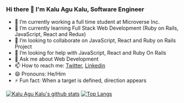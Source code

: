 ### Hi there 👋 I'm Kalu Agu Kalu, Software Engineer

<!--
**Godswilly/Godswilly** is a ✨ _special_ ✨ repository because its `README.md` (this file) appears on your GitHub profile.
-->

- 🔭 I’m currently working a full time student at Microverse Inc.
- 🌱 I’m currently learning Full Stack Web Development (Ruby on Rails, JavaScript, React and Redux)
- 👯 I’m looking to collaborate on JavaScript, React and Ruby on Rails Project
- 🤔 I’m looking for help with JavaScript, React and Ruby On Rails
- 💬 Ask me about Web Development
- 📫 How to reach me: [Twitter](https://twitter.com/KaluAguKalu17), [Linkedin](https://www.linkedin.com/in/kalu-agu-kalu/)
- 😄 Pronouns: He/Him
- ⚡ Fun fact: When a target is defined, direction appears


[![Kalu Agu Kalu's github stats](https://github-readme-stats.vercel.app/api?username=Godswilly&show_icons=true&theme=radical)](https://github.com/Godswilly/github-readme-stats)  [![Top Langs](https://github-readme-stats.vercel.app/api/top-langs/?username=Godswilly&show_icons=true&theme=radical&layout=compact)](https://github.com/Godswilly/github-readme-stats)
